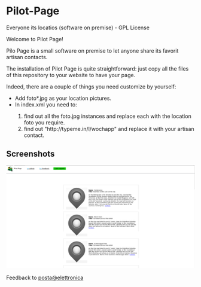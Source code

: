 # Pilot-Page
Everyone its locatios (software on premise) - GPL License

Welcome to Pilot Page!

Pilo Page is a small software on premise to let anyone share its favorit artisan contacts.   

The installation of Pilot Page is quite straightforward: just copy all the files of this repository to your website to have your page.    

Indeed, there are a couple of things you need customize by yourself:   
<ul>
<li>Add foto*.jpg as your location pictures.</li>
<li>In index.xml you need to:</li>
<ol>   
<li>find out all the foto.jpg instances and replace each with the location foto you require.</li>
<li>find out "http://typeme.in/l/wochapp" and replace it with your artisan contact.</li>
<ol>   
</ul>    
  
## Screenshots
	   
 ![Pilot-Page](/res/screenshot1.png)  

Feedback to <a href="posta@elettronica">posta@elettronica</a>

